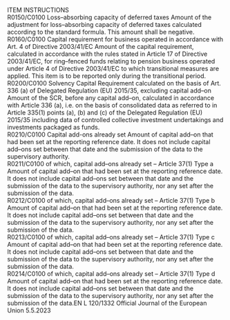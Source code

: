  
ITEM  INSTRUCTIONS  
R0150/C0100  Loss–absorbing capacity 
of deferred taxes  Amount of the adjustment for loss–absorbing capacity of deferred taxes calculated 
according to the standard formula. 
This amount shall be negative.  
R0160/C0100  Capital requirement for 
business operated in 
accordance with Art. 4 
of Directive 2003/41/EC  Amount of the capital requirement, calculated in accordance with the rules stated in 
Article 17 of Directive 2003/41/EC, for ring–fenced funds relating to pension 
business operated under Article 4 of Directive 2003/41/EC to which transitional 
measures are applied. This item is to be reported only during the transitional period.  
R0200/C0100  Solvency Capital 
Requirement calculated 
on the basis of 
Art. 336 (a) of Delegated 
Regulation (EU) 
2015/35, excluding 
capital add–on  Amount of the SCR, before any capital add–on, calculated in accordance with 
Article 336 (a), i.e. on the basis of consolidated data as referred to in 
Article 335(1) points (a), (b) and (c) of the Delegated Regulation (EU) 2015/35 
including data of controlled collective investment undertakings and investments 
packaged as funds.  
R0210/C0100  Capital add-ons already 
set  Amount of capital add–on that had been set at the reporting reference date. It does 
not include capital add–ons set between that date and the submission of the data to 
the supervisory authority.  
R0211/C0100  of which, capital add–ons 
already set – 
Article 37(1) Type a  Amount of capital add–on that had been set at the reporting reference date. It does 
not include capital add–ons set between that date and the submission of the data to 
the supervisory authority, nor any set after the submission of the data.  
R0212/C0100  of which, capital add–ons 
already set – 
Article 37(1) Type b  Amount of capital add–on that had been set at the reporting reference date. It does 
not include capital add–ons set between that date and the submission of the data to 
the supervisory authority, nor any set after the submission of the data.  
R0213/C0100  of which, capital add–ons 
already set – 
Article 37(1) Type c  Amount of capital add–on that had been set at the reporting reference date. It does 
not include capital add–ons set between that date and the submission of the data to 
the supervisory authority, nor any set after the submission of the data.  
R0214/C0100  of which, capital add–ons 
already set – 
Article 37(1) Type d  Amount of capital add–on that had been set at the reporting reference date. It does 
not include capital add–ons set between that date and the submission of the data to 
the supervisory authority, nor any set after the submission of the data.EN  L 120/1332 Official Journal of the European Union 5.5.2023